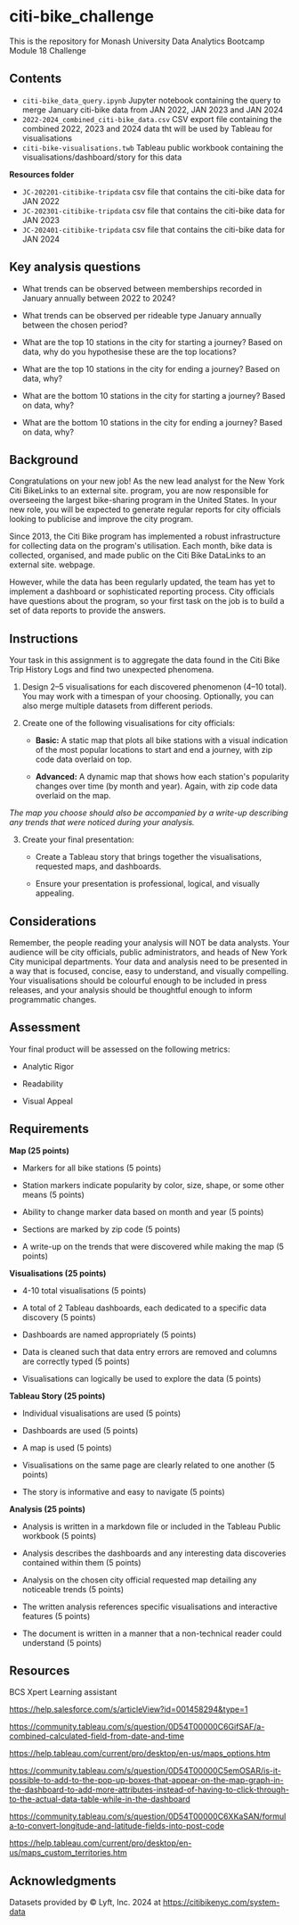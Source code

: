 # citi-bike_challenge

This is the repository for Monash University Data Analytics Bootcamp Module 18 Challenge

## Contents

* `citi-bike_data_query.ipynb` Jupyter notebook containing the query to merge January citi-bike data from JAN 2022, JAN 2023 and JAN 2024
* `2022-2024_combined_citi-bike_data.csv` CSV export file containing the combined 2022, 2023 and 2024 data tht will be used by Tableau for visualisations
* `citi-bike-visualisations.twb` Tableau public workbook containing the visualisations/dashboard/story for this data

**Resources folder**
* `JC-202201-citibike-tripdata` csv file that contains the citi-bike data for JAN 2022
* `JC-202301-citibike-tripdata` csv file that contains the citi-bike data for JAN 2023
* `JC-202401-citibike-tripdata` csv file that contains the citi-bike data for JAN 2024

## Key analysis questions

* What trends can be observed between memberships recorded in January annually between 2022 to 2024?
        
* What trends can be observed per rideable type January annually between the chosen period?

* What are the top 10 stations in the city for starting a journey? Based on data, why do you hypothesise these are the top locations?

* What are the top 10 stations in the city for ending a journey? Based on data, why?

* What are the bottom 10 stations in the city for starting a journey? Based on data, why?

* What are the bottom 10 stations in the city for ending a journey? Based on data, why?

## Background

Congratulations on your new job! As the new lead analyst for the New York Citi BikeLinks to an external site. program, you are now responsible for overseeing the largest bike-sharing program in the United States. In your new role, you will be expected to generate regular reports for city officials looking to publicise and improve the city program.

Since 2013, the Citi Bike program has implemented a robust infrastructure for collecting data on the program's utilisation. Each month, bike data is collected, organised, and made public on the Citi Bike DataLinks to an external site. webpage.

However, while the data has been regularly updated, the team has yet to implement a dashboard or sophisticated reporting process. City officials have questions about the program, so your first task on the job is to build a set of data reports to provide the answers.

## Instructions

Your task in this assignment is to aggregate the data found in the Citi Bike Trip History Logs and find two unexpected phenomena.

1. Design 2–5 visualisations for each discovered phenomenon (4–10 total). You may work with a timespan of your choosing. Optionally, you can also merge multiple datasets from different periods.

2. Create one of the following visualisations for city officials:

    * **Basic:** A static map that plots all bike stations with a visual indication of the most popular locations to start and end a journey, with zip code data overlaid on top.

    * **Advanced:** A dynamic map that shows how each station's popularity changes over time (by month and year). Again, with zip code data overlaid on the map.

*The map you choose should also be accompanied by a write-up describing any trends that were noticed during your analysis.*

3. Create your final presentation:

    * Create a Tableau story that brings together the visualisations, requested maps, and dashboards.

    * Ensure your presentation is professional, logical, and visually appealing.

## Considerations

Remember, the people reading your analysis will NOT be data analysts. Your audience will be city officials, public administrators, and heads of New York City municipal departments. Your data and analysis need to be presented in a way that is focused, concise, easy to understand, and visually compelling. Your visualisations should be colourful enough to be included in press releases, and your analysis should be thoughtful enough to inform programmatic changes.

## Assessment

Your final product will be assessed on the following metrics:

* Analytic Rigor

* Readability

* Visual Appeal

## Requirements

**Map (25 points)**

* Markers for all bike stations (5 points)

* Station markers indicate popularity by color, size, shape, or some other means (5 points)

* Ability to change marker data based on month and year (5 points)

* Sections are marked by zip code (5 points)

* A write-up on the trends that were discovered while making the map (5 points)

**Visualisations (25 points)**

* 4-10 total visualisations (5 points)

* A total of 2 Tableau dashboards, each dedicated to a specific data discovery (5 points)

* Dashboards are named appropriately (5 points)

* Data is cleaned such that data entry errors are removed and columns are correctly typed (5 points)

* Visualisations can logically be used to explore the data (5 points)

**Tableau Story (25 points)**

* Individual visualisations are used (5 points)

* Dashboards are used (5 points)

* A map is used (5 points)

* Visualisations on the same page are clearly related to one another (5 points)

* The story is informative and easy to navigate (5 points)

**Analysis (25 points)**

* Analysis is written in a markdown file or included in the Tableau Public workbook (5 points)

* Analysis describes the dashboards and any interesting data discoveries contained within them (5 points)

* Analysis on the chosen city official requested map detailing any noticeable trends (5 points)

* The written analysis references specific visualisations and interactive features (5 points)

* The document is written in a manner that a non-technical reader could understand (5 points)

## Resources

BCS Xpert Learning assistant

https://help.salesforce.com/s/articleView?id=001458294&type=1

https://community.tableau.com/s/question/0D54T00000C6GifSAF/a-combined-calculated-field-from-date-and-time

https://help.tableau.com/current/pro/desktop/en-us/maps_options.htm

https://community.tableau.com/s/question/0D54T00000C5emOSAR/is-it-possible-to-add-to-the-pop-up-boxes-that-appear-on-the-map-graph-in-the-dashboard-to-add-more-attributes-instead-of-having-to-click-through-to-the-actual-data-table-while-in-the-dashboard

https://community.tableau.com/s/question/0D54T00000C6XKaSAN/formula-to-convert-longitude-and-latitude-fields-into-post-code

https://help.tableau.com/current/pro/desktop/en-us/maps_custom_territories.htm

## Acknowledgments 

Datasets provided by © Lyft, Inc. 2024 at https://citibikenyc.com/system-data
